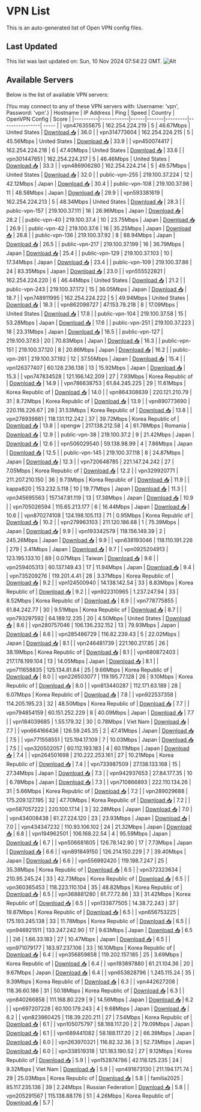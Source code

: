# VPN List

This is an auto-generated list of Open VPN config files.

## Last Updated

This list was last updated on: Sun, 10 Nov 2024 07:54:22 GMT.
![Alt](https://repobeats.axiom.co/api/embed/186b98318ef1479477931607c1ad7d823f12451f.svg "Repobeats analytics image")

## Available Servers

Below is the list of available VPN servers:

(You may connect to any of these VPN servers with: Username: 'vpn', Password: 'vpn'.)
| Hostname | IP Address | Ping | Speed | Country | OpenVPN Config | Score |
|----------|------------|------|-------|---------|----------------| ----- |
| vpn476355675 | 162.254.224.219 | 5 | 46.67Mbps | United States | [Download 📥](./configs/server_0_US.ovpn) | 36.0 |
| vpn314773604 | 162.254.224.215 | 5 | 45.56Mbps | United States | [Download 📥](./configs/server_1_US.ovpn) | 33.9 |
| vpn450074417 | 162.254.224.218 | 6 | 47.40Mbps | United States | [Download 📥](./configs/server_2_US.ovpn) | 33.6 |
| vpn301447651 | 162.254.224.217 | 5 | 46.46Mbps | United States | [Download 📥](./configs/server_3_US.ovpn) | 33.3 |
| vpn486906280 | 162.254.224.214 | 5 | 49.57Mbps | United States | [Download 📥](./configs/server_4_US.ovpn) | 32.0 |
| public-vpn-255 | 219.100.37.224 | 12 | 42.12Mbps | Japan | [Download 📥](./configs/server_5_JP.ovpn) | 30.4 |
| public-vpn-108 | 219.100.37.98 | 11 | 48.58Mbps | Japan | [Download 📥](./configs/server_6_JP.ovpn) | 29.9 |
| vpn593381619 | 162.254.224.213 | 5 | 48.34Mbps | United States | [Download 📥](./configs/server_7_US.ovpn) | 28.3 |
| public-vpn-157 | 219.100.37.111 | 16 | 26.96Mbps | Japan | [Download 📥](./configs/server_8_JP.ovpn) | 28.2 |
| public-vpn-40 | 219.100.37.4 | 10 | 23.75Mbps | Japan | [Download 📥](./configs/server_9_JP.ovpn) | 26.9 |
| public-vpn-42 | 219.100.37.6 | 16 | 35.25Mbps | Japan | [Download 📥](./configs/server_10_JP.ovpn) | 26.8 |
| public-vpn-136 | 219.100.37.92 | 8 | 88.94Mbps | Japan | [Download 📥](./configs/server_11_JP.ovpn) | 26.5 |
| public-vpn-217 | 219.100.37.199 | 16 | 36.79Mbps | Japan | [Download 📥](./configs/server_12_JP.ovpn) | 25.4 |
| public-vpn-129 | 219.100.37.103 | 10 | 17.34Mbps | Japan | [Download 📥](./configs/server_13_JP.ovpn) | 23.4 |
| public-vpn-109 | 219.100.37.86 | 24 | 83.35Mbps | Japan | [Download 📥](./configs/server_14_JP.ovpn) | 23.0 |
| vpn555522821 | 162.254.224.220 | 6 | 46.44Mbps | United States | [Download 📥](./configs/server_15_US.ovpn) | 21.2 |
| public-vpn-243 | 219.100.37.172 | 15 | 36.05Mbps | Japan | [Download 📥](./configs/server_16_JP.ovpn) | 18.7 |
| vpn748911995 | 162.254.224.222 | 5 | 49.94Mbps | United States | [Download 📥](./configs/server_17_US.ovpn) | 18.3 |
| vpn862098727 | 47.153.78.218 | 8 | 17.09Mbps | United States | [Download 📥](./configs/server_18_US.ovpn) | 17.8 |
| public-vpn-104 | 219.100.37.58 | 15 | 53.28Mbps | Japan | [Download 📥](./configs/server_19_JP.ovpn) | 17.6 |
| public-vpn-251 | 219.100.37.223 | 18 | 23.31Mbps | Japan | [Download 📥](./configs/server_20_JP.ovpn) | 16.5 |
| public-vpn-127 | 219.100.37.63 | 20 | 70.83Mbps | Japan | [Download 📥](./configs/server_21_JP.ovpn) | 16.3 |
| public-vpn-151 | 219.100.37.120 | 8 | 20.86Mbps | Japan | [Download 📥](./configs/server_22_JP.ovpn) | 16.2 |
| public-vpn-261 | 219.100.37.192 | 12 | 37.55Mbps | Japan | [Download 📥](./configs/server_23_JP.ovpn) | 15.4 |
| vpn126377407 | 60.128.236.138 | 13 | 15.92Mbps | Japan | [Download 📥](./configs/server_24_JP.ovpn) | 15.3 |
| vpn747834528 | 121.166.142.209 | 27 | 7.93Mbps | Korea Republic of | [Download 📥](./configs/server_25_KR.ovpn) | 14.9 |
| vpn786638753 | 61.84.245.225 | 29 | 11.61Mbps | Korea Republic of | [Download 📥](./configs/server_26_KR.ovpn) | 14.0 |
| vpn864308639 | 220.121.210.79 | 31 | 8.72Mbps | Korea Republic of | [Download 📥](./configs/server_27_KR.ovpn) | 13.9 |
| vpn890773690 | 220.116.226.67 | 28 | 31.53Mbps | Korea Republic of | [Download 📥](./configs/server_28_KR.ovpn) | 13.8 |
| vpn278939881 | 118.131.112.242 | 37 | 39.72Mbps | Korea Republic of | [Download 📥](./configs/server_29_KR.ovpn) | 13.8 |
| opengw | 217.138.212.58 | 4 | 61.78Mbps | Romania | [Download 📥](./configs/server_30_RO.ovpn) | 12.9 |
| public-vpn-38 | 219.100.37.2 | 9 | 21.42Mbps | Japan | [Download 📥](./configs/server_31_JP.ovpn) | 12.6 |
| vpn506029540 | 59.138.98.99 | 4 | 7.86Mbps | Japan | [Download 📥](./configs/server_32_JP.ovpn) | 12.5 |
| public-vpn-145 | 219.100.37.118 | 8 | 24.87Mbps | Japan | [Download 📥](./configs/server_33_JP.ovpn) | 12.3 |
| vpn720648785 | 221.147.24.242 | 27 | 7.05Mbps | Korea Republic of | [Download 📥](./configs/server_34_KR.ovpn) | 12.2 |
| vpn329920771 | 211.207.210.150 | 36 | 9.73Mbps | Korea Republic of | [Download 📥](./configs/server_35_KR.ovpn) | 11.9 |
| kappa820 | 153.232.5.118 | 10 | 19.77Mbps | Japan | [Download 📥](./configs/server_36_JP.ovpn) | 11.3 |
| vpn345695563 | 157.147.81.119 | 13 | 17.38Mbps | Japan | [Download 📥](./configs/server_37_JP.ovpn) | 10.9 |
| vpn705026594 | 115.65.213.177 | 6 | 16.44Mbps | Japan | [Download 📥](./configs/server_38_JP.ovpn) | 10.6 |
| vpn870274108 | 124.198.105.113 | 71 | 0.95Mbps | Korea Republic of | [Download 📥](./configs/server_39_KR.ovpn) | 10.2 |
| vpn279963103 | 211.120.186.68 | 1 | 75.39Mbps | Japan | [Download 📥](./configs/server_40_JP.ovpn) | 9.9 |
| vpn193342579 | 118.156.149.39 | 2 | 245.26Mbps | Japan | [Download 📥](./configs/server_41_JP.ovpn) | 9.9 |
| vpn638193046 | 118.110.191.226 | 279 | 3.41Mbps | Japan | [Download 📥](./configs/server_42_JP.ovpn) | 9.7 |
| vpn0925204913 | 123.195.133.10 | 89 | 0.07Mbps | Taiwan | [Download 📥](./configs/server_43_TW.ovpn) | 9.6 |
| vpn259405313 | 60.137.149.43 | 17 | 11.94Mbps | Japan | [Download 📥](./configs/server_44_JP.ovpn) | 9.4 |
| vpn735209276 | 119.201.4.41 | 28 | 3.37Mbps | Korea Republic of | [Download 📥](./configs/server_45_KR.ovpn) | 9.2 |
| vpn124500940 | 14.138.142.54 | 33 | 8.83Mbps | Korea Republic of | [Download 📥](./configs/server_46_KR.ovpn) | 9.2 |
| vpn922310965 | 1.237.247.94 | 33 | 8.52Mbps | Korea Republic of | [Download 📥](./configs/server_47_KR.ovpn) | 8.9 |
| vpn778775855 | 61.84.242.77 | 30 | 9.51Mbps | Korea Republic of | [Download 📥](./configs/server_48_KR.ovpn) | 8.7 |
| vpn793297592 | 64.189.12.235 | 20 | 4.50Mbps | United States | [Download 📥](./configs/server_49_US.ovpn) | 8.6 |
| vpn280757046 | 106.136.232.152 | 13 | 79.93Mbps | Japan | [Download 📥](./configs/server_50_JP.ovpn) | 8.6 |
| vpn285486729 | 116.82.239.43 | 5 | 22.02Mbps | Japan | [Download 📥](./configs/server_51_JP.ovpn) | 8.1 |
| vpn246481739 | 221.160.217.85 | 26 | 38.19Mbps | Korea Republic of | [Download 📥](./configs/server_52_KR.ovpn) | 8.1 |
| vpn680872403 | 217.178.199.104 | 13 | 14.05Mbps | Japan | [Download 📥](./configs/server_53_JP.ovpn) | 8.1 |
| vpn711658835 | 125.134.81.84 | 25 | 9.66Mbps | Korea Republic of | [Download 📥](./configs/server_54_KR.ovpn) | 8.0 |
| vpn226503077 | 119.195.77.128 | 26 | 9.10Mbps | Korea Republic of | [Download 📥](./configs/server_55_KR.ovpn) | 8.0 |
| vpn813440287 | 112.171.63.189 | 28 | 6.07Mbps | Korea Republic of | [Download 📥](./configs/server_56_KR.ovpn) | 7.8 |
| vpn922537358 | 114.205.195.23 | 32 | 48.50Mbps | Korea Republic of | [Download 📥](./configs/server_57_KR.ovpn) | 7.7 |
| vpn794854159 | 60.151.252.229 | 8 | 40.09Mbps | Japan | [Download 📥](./configs/server_58_JP.ovpn) | 7.7 |
| vpn184039685 | 1.55.179.32 | 30 | 0.78Mbps | Viet Nam | [Download 📥](./configs/server_59_VN.ovpn) | 7.7 |
| vpn664166436 | 126.59.245.35 | 2 | 47.41Mbps | Japan | [Download 📥](./configs/server_60_JP.ovpn) | 7.5 |
| vpn771558551 | 125.194.17.109 | 7 | 10.03Mbps | Japan | [Download 📥](./configs/server_61_JP.ovpn) | 7.5 |
| vpn320502057 | 60.112.193.183 | 4 | 60.11Mbps | Japan | [Download 📥](./configs/server_62_JP.ovpn) | 7.4 |
| vpn264501698 | 210.222.253.161 | 27 | 10.21Mbps | Korea Republic of | [Download 📥](./configs/server_63_KR.ovpn) | 7.4 |
| vpn733987509 | 27.138.133.168 | 15 | 27.34Mbps | Japan | [Download 📥](./configs/server_64_JP.ovpn) | 7.3 |
| vpn942937653 | 27.84.177.35 | 10 | 6.78Mbps | Japan | [Download 📥](./configs/server_65_JP.ovpn) | 7.3 |
| vpn710866893 | 222.110.134.26 | 31 | 5.66Mbps | Korea Republic of | [Download 📥](./configs/server_66_KR.ovpn) | 7.2 |
| vpn289029688 | 175.209.127.195 | 32 | 47.70Mbps | Korea Republic of | [Download 📥](./configs/server_67_KR.ovpn) | 7.2 |
| vpn587057222 | 220.100.17.14 | 3 | 32.28Mbps | Japan | [Download 📥](./configs/server_68_JP.ovpn) | 7.0 |
| vpn434008438 | 61.27.224.120 | 23 | 23.93Mbps | Japan | [Download 📥](./configs/server_69_JP.ovpn) | 7.0 |
| vpn434347232 | 110.93.106.102 | 24 | 21.32Mbps | Japan | [Download 📥](./configs/server_70_JP.ovpn) | 6.8 |
| vpn194962501 | 106.168.22.54 | 4 | 95.59Mbps | Japan | [Download 📥](./configs/server_71_JP.ovpn) | 6.7 |
| vpn506681605 | 126.78.142.90 | 17 | 7.73Mbps | Japan | [Download 📥](./configs/server_72_JP.ovpn) | 6.6 |
| vpn891849150 | 126.214.150.229 | 7 | 39.40Mbps | Japan | [Download 📥](./configs/server_73_JP.ovpn) | 6.6 |
| vpn556992420 | 119.198.7.247 | 25 | 35.38Mbps | Korea Republic of | [Download 📥](./configs/server_74_KR.ovpn) | 6.5 |
| vpn372323634 | 210.95.245.24 | 33 | 42.73Mbps | Korea Republic of | [Download 📥](./configs/server_75_KR.ovpn) | 6.5 |
| vpn360365453 | 118.223.110.104 | 35 | 48.82Mbps | Korea Republic of | [Download 📥](./configs/server_76_KR.ovpn) | 6.5 |
| vpn368881280 | 61.77.72.86 | 33 | 31.42Mbps | Korea Republic of | [Download 📥](./configs/server_77_KR.ovpn) | 6.5 |
| vpn133877505 | 14.38.72.243 | 37 | 19.87Mbps | Korea Republic of | [Download 📥](./configs/server_78_KR.ovpn) | 6.5 |
| vpn656753225 | 175.193.245.138 | 33 | 11.78Mbps | Korea Republic of | [Download 📥](./configs/server_79_KR.ovpn) | 6.5 |
| vpn946921511 | 133.247.242.90 | 17 | 9.63Mbps | Japan | [Download 📥](./configs/server_80_JP.ovpn) | 6.5 |
| 2i6 | 1.66.33.183 | 27 | 10.47Mbps | Japan | [Download 📥](./configs/server_81_JP.ovpn) | 6.5 |
| vpn971079177 | 183.97.237.106 | 33 | 16.10Mbps | Korea Republic of | [Download 📥](./configs/server_82_KR.ovpn) | 6.4 |
| vpn356859858 | 119.202.157.185 | 25 | 3.69Mbps | Korea Republic of | [Download 📥](./configs/server_83_KR.ovpn) | 6.4 |
| vpn193897880 | 61.21.104.36 | 20 | 9.67Mbps | Japan | [Download 📥](./configs/server_84_JP.ovpn) | 6.4 |
| vpn653828796 | 1.245.115.24 | 35 | 9.39Mbps | Korea Republic of | [Download 📥](./configs/server_85_KR.ovpn) | 6.3 |
| vpn442627208 | 118.36.60.186 | 31 | 50.18Mbps | Korea Republic of | [Download 📥](./configs/server_86_KR.ovpn) | 6.3 |
| vpn840266858 | 111.168.80.229 | 9 | 14.56Mbps | Japan | [Download 📥](./configs/server_87_JP.ovpn) | 6.2 |
| vpn697207228 | 60.100.179.243 | 4 | 9.68Mbps | Japan | [Download 📥](./configs/server_88_JP.ovpn) | 6.2 |
| vpn823860425 | 118.39.220.211 | 27 | 7.54Mbps | Korea Republic of | [Download 📥](./configs/server_89_KR.ovpn) | 6.1 |
| vpn105075797 | 58.188.117.20 | 2 | 79.09Mbps | Japan | [Download 📥](./configs/server_90_JP.ovpn) | 6.1 |
| vpn689441082 | 58.188.117.20 | 2 | 66.39Mbps | Japan | [Download 📥](./configs/server_91_JP.ovpn) | 6.0 |
| vpn263970321 | 116.82.32.36 | 3 | 52.73Mbps | Japan | [Download 📥](./configs/server_92_JP.ovpn) | 6.0 |
| vpn338519318 | 121.183.190.52 | 27 | 9.12Mbps | Korea Republic of | [Download 📥](./configs/server_93_KR.ovpn) | 5.9 |
| vpn152874786 | 42.118.125.235 | 24 | 9.32Mbps | Viet Nam | [Download 📥](./configs/server_94_VN.ovpn) | 5.9 |
| vpn491673130 | 211.194.171.74 | 29 | 25.03Mbps | Korea Republic of | [Download 📥](./configs/server_95_KR.ovpn) | 5.8 |
| familia2025 | 85.117.235.136 | 39 | 2.24Mbps | Russian Federation | [Download 📥](./configs/server_96_RU.ovpn) | 5.8 |
| vpn205291567 | 115.138.88.176 | 51 | 4.26Mbps | Korea Republic of | [Download 📥](./configs/server_97_KR.ovpn) | 5.7 |
